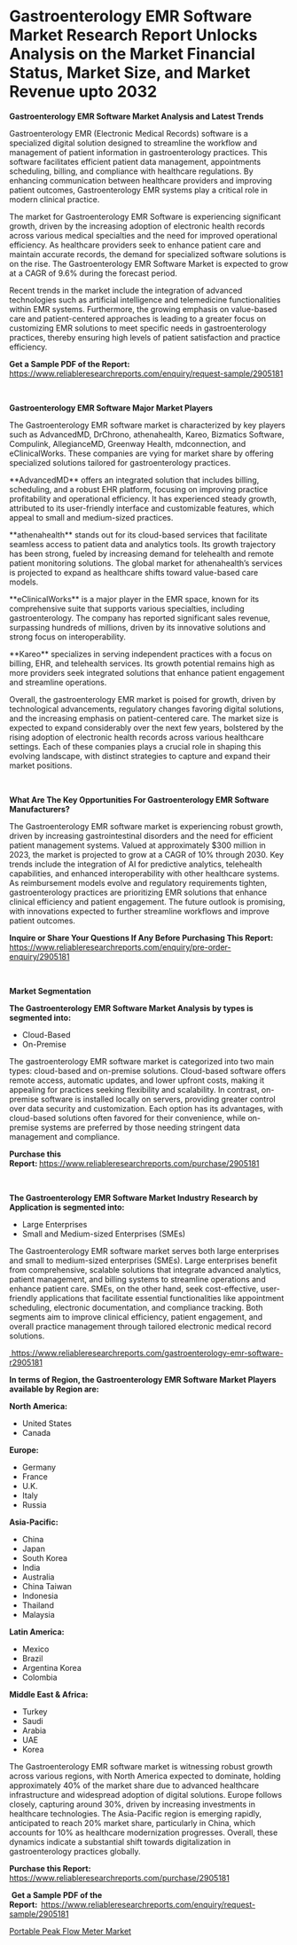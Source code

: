 <p><h1>Gastroenterology EMR Software Market Research Report Unlocks Analysis on the Market Financial Status, Market Size, and Market Revenue upto 2032</h1></p><p><strong>Gastroenterology EMR Software Market Analysis and Latest Trends</strong></p>
<p><p>Gastroenterology EMR (Electronic Medical Records) software is a specialized digital solution designed to streamline the workflow and management of patient information in gastroenterology practices. This software facilitates efficient patient data management, appointments scheduling, billing, and compliance with healthcare regulations. By enhancing communication between healthcare providers and improving patient outcomes, Gastroenterology EMR systems play a critical role in modern clinical practice.</p><p>The market for Gastroenterology EMR Software is experiencing significant growth, driven by the increasing adoption of electronic health records across various medical specialties and the need for improved operational efficiency. As healthcare providers seek to enhance patient care and maintain accurate records, the demand for specialized software solutions is on the rise. The Gastroenterology EMR Software Market is expected to grow at a CAGR of 9.6% during the forecast period.</p><p>Recent trends in the market include the integration of advanced technologies such as artificial intelligence and telemedicine functionalities within EMR systems. Furthermore, the growing emphasis on value-based care and patient-centered approaches is leading to a greater focus on customizing EMR solutions to meet specific needs in gastroenterology practices, thereby ensuring high levels of patient satisfaction and practice efficiency.</p></p>
<p><strong>Get a Sample PDF of the Report:&nbsp;</strong> <a href="https://www.reliableresearchreports.com/enquiry/request-sample/2905181?utm_campaign=2253&utm_medium=2&utm_source=Github&utm_content=ia&utm_term=12032025&utm_id=gastroenterology-emr-software">https://www.reliableresearchreports.com/enquiry/request-sample/2905181</a></p>
<p>&nbsp;</p>
<p><strong>Gastroenterology EMR Software Major Market Players</strong></p>
<p><p>The Gastroenterology EMR software market is characterized by key players such as AdvancedMD, DrChrono, athenahealth, Kareo, Bizmatics Software, Compulink, AllegianceMD, Greenway Health, mdconnection, and eClinicalWorks. These companies are vying for market share by offering specialized solutions tailored for gastroenterology practices.</p><p>**AdvancedMD** offers an integrated solution that includes billing, scheduling, and a robust EHR platform, focusing on improving practice profitability and operational efficiency. It has experienced steady growth, attributed to its user-friendly interface and customizable features, which appeal to small and medium-sized practices.</p><p>**athenahealth** stands out for its cloud-based services that facilitate seamless access to patient data and analytics tools. Its growth trajectory has been strong, fueled by increasing demand for telehealth and remote patient monitoring solutions. The global market for athenahealth’s services is projected to expand as healthcare shifts toward value-based care models.</p><p>**eClinicalWorks** is a major player in the EMR space, known for its comprehensive suite that supports various specialties, including gastroenterology. The company has reported significant sales revenue, surpassing hundreds of millions, driven by its innovative solutions and strong focus on interoperability.</p><p>**Kareo** specializes in serving independent practices with a focus on billing, EHR, and telehealth services. Its growth potential remains high as more providers seek integrated solutions that enhance patient engagement and streamline operations.</p><p>Overall, the gastroenterology EMR market is poised for growth, driven by technological advancements, regulatory changes favoring digital solutions, and the increasing emphasis on patient-centered care. The market size is expected to expand considerably over the next few years, bolstered by the rising adoption of electronic health records across various healthcare settings. Each of these companies plays a crucial role in shaping this evolving landscape, with distinct strategies to capture and expand their market positions.</p></p>
<p>&nbsp;</p>
<p><strong>What Are The Key Opportunities For Gastroenterology EMR Software Manufacturers?</strong></p>
<p><p>The Gastroenterology EMR software market is experiencing robust growth, driven by increasing gastrointestinal disorders and the need for efficient patient management systems. Valued at approximately $300 million in 2023, the market is projected to grow at a CAGR of 10% through 2030. Key trends include the integration of AI for predictive analytics, telehealth capabilities, and enhanced interoperability with other healthcare systems. As reimbursement models evolve and regulatory requirements tighten, gastroenterology practices are prioritizing EMR solutions that enhance clinical efficiency and patient engagement. The future outlook is promising, with innovations expected to further streamline workflows and improve patient outcomes.</p></p>
<p><strong>Inquire or Share Your Questions If Any Before Purchasing This Report:</strong> <a href="https://www.reliableresearchreports.com/enquiry/pre-order-enquiry/2905181?utm_campaign=2253&utm_medium=2&utm_source=Github&utm_content=ia&utm_term=12032025&utm_id=gastroenterology-emr-software">https://www.reliableresearchreports.com/enquiry/pre-order-enquiry/2905181</a></p>
<p>&nbsp;</p>
<p><strong>Market Segmentation</strong></p>
<p><strong>The Gastroenterology EMR Software Market Analysis by types is segmented into:</strong></p>
<p><ul><li>Cloud-Based</li><li>On-Premise</li></ul></p>
<p><p>The gastroenterology EMR software market is categorized into two main types: cloud-based and on-premise solutions. Cloud-based software offers remote access, automatic updates, and lower upfront costs, making it appealing for practices seeking flexibility and scalability. In contrast, on-premise software is installed locally on servers, providing greater control over data security and customization. Each option has its advantages, with cloud-based solutions often favored for their convenience, while on-premise systems are preferred by those needing stringent data management and compliance.</p></p>
<p><strong>Purchase this Report:&nbsp;</strong><a href="https://www.reliableresearchreports.com/purchase/2905181?utm_campaign=2253&utm_medium=2&utm_source=Github&utm_content=ia&utm_term=12032025&utm_id=gastroenterology-emr-software">https://www.reliableresearchreports.com/purchase/2905181</a></p>
<p>&nbsp;</p>
<p><strong>The Gastroenterology EMR Software Market Industry Research by Application is segmented into:</strong></p>
<p><ul><li>Large Enterprises</li><li>Small and Medium-sized Enterprises (SMEs)</li></ul></p>
<p><p>The Gastroenterology EMR software market serves both large enterprises and small to medium-sized enterprises (SMEs). Large enterprises benefit from comprehensive, scalable solutions that integrate advanced analytics, patient management, and billing systems to streamline operations and enhance patient care. SMEs, on the other hand, seek cost-effective, user-friendly applications that facilitate essential functionalities like appointment scheduling, electronic documentation, and compliance tracking. Both segments aim to improve clinical efficiency, patient engagement, and overall practice management through tailored electronic medical record solutions.</p></p>
<p><a href="https://www.reliableresearchreports.com/gastroenterology-emr-software-r2905181?utm_campaign=2253&utm_medium=2&utm_source=Github&utm_content=ia&utm_term=12032025&utm_id=gastroenterology-emr-software">&nbsp;https://www.reliableresearchreports.com/gastroenterology-emr-software-r2905181</a></p>
<p><strong>In terms of Region, the Gastroenterology EMR Software Market Players available by Region are:</strong></p>
<p>
    <p> <strong> North America: </strong>
        <ul>
            <li>United States</li>
            <li>Canada</li>
        </ul>
        </p> 
    <p> <strong> Europe: </strong>
        <ul>
            <li>Germany</li>
            <li>France</li>
            <li>U.K.</li>
            <li>Italy</li>
            <li>Russia</li>
        </ul>
        </p> 
    <p> <strong> Asia-Pacific: </strong>
        <ul>
            <li>China</li>
            <li>Japan</li>
            <li>South Korea</li>
            <li>India</li>
            <li>Australia</li>
            <li>China Taiwan</li>
            <li>Indonesia</li>
            <li>Thailand</li>
            <li>Malaysia</li>
        </ul>
        </p> 
    <p> <strong> Latin America: </strong>
        <ul>
            <li>Mexico</li>
            <li>Brazil</li>
            <li>Argentina Korea</li>
            <li>Colombia</li>
        </ul>
        </p> 
    <p> <strong> Middle East & Africa: </strong>
        <ul>
            <li>Turkey</li>
            <li>Saudi</li>
            <li>Arabia</li>
            <li>UAE</li>
            <li>Korea</li>
        </ul>
    </p>
    </p>
<p><p>The Gastroenterology EMR software market is witnessing robust growth across various regions, with North America expected to dominate, holding approximately 40% of the market share due to advanced healthcare infrastructure and widespread adoption of digital solutions. Europe follows closely, capturing around 30%, driven by increasing investments in healthcare technologies. The Asia-Pacific region is emerging rapidly, anticipated to reach 20% market share, particularly in China, which accounts for 10% as healthcare modernization progresses. Overall, these dynamics indicate a substantial shift towards digitalization in gastroenterology practices globally.</p></p>
<p><strong>Purchase this Report: </strong><a href="https://www.reliableresearchreports.com/purchase/2905181?utm_campaign=2253&utm_medium=2&utm_source=Github&utm_content=ia&utm_term=12032025&utm_id=gastroenterology-emr-software">https://www.reliableresearchreports.com/purchase/2905181</a></p>
<p>&nbsp;<strong>Get a Sample PDF of the Report:&nbsp;&nbsp;</strong><a href="https://www.reliableresearchreports.com/enquiry/request-sample/2905181?utm_campaign=2253&utm_medium=2&utm_source=Github&utm_content=ia&utm_term=12032025&utm_id=gastroenterology-emr-software">https://www.reliableresearchreports.com/enquiry/request-sample/2905181</a></p>
<p><strong></strong></p>
<p><p><a href="https://github.com/timayuethem/Market-Research-Report-List-1/blob/main/portable-peak-flow-meter-market.md?utm_campaign=2253&utm_medium=2&utm_source=Github&utm_content=ia&utm_term=12032025&utm_id=gastroenterology-emr-software">Portable Peak Flow Meter Market</a></p></p>